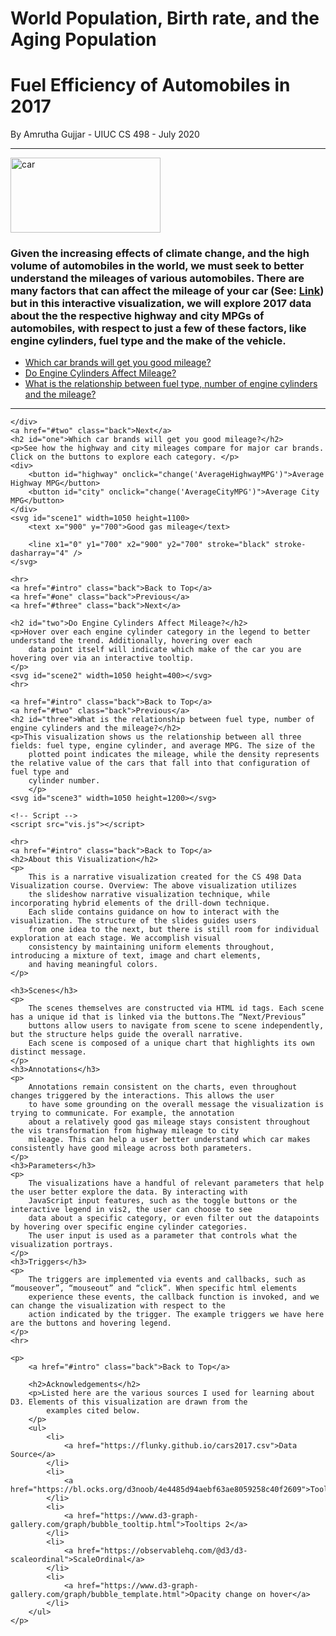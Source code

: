 # World Population, Birth rate, and the Aging Population    

<script src="https://d3js.org/d3.v5.min.js"></script>

<head>
    <title>Fuel Efficiency</title>
    <link rel="stylesheet" type="text/css" href="index.css">
</head>

<body onload="load1(); load2(); load3();">
    <h1 id="intro">Fuel Efficiency of Automobiles in 2017</h1>
    <div>
        <span class="italic">By Amrutha Gujjar - UIUC CS 498 - July 2020</span>
        <hr>
        <img src="car.png" alt="car" width="240" height="120">
        <h3>
            Given the increasing effects of climate change, and the high volume of automobiles in the world, we must seek to better understand
            the mileages of various automobiles. There are many factors that can affect the mileage of your car (See:
            <a href="https://www.fueleconomy.gov/feg/factors.shtml#:~:text=Vehicle%20Maintenance,older%20cars%20with%20carbureted%20engines.">Link</a>) but in this interactive visualization, we will explore 2017 data about the the respective highway and
            city MPGs of automobiles, with respect to just a few of these factors, like engine cylinders, fuel type and the
            make of the vehicle.
        </h3>
        <ul>
            <li>
                <a href="#one" class="contents">Which car brands will get you good mileage?</a>
            </li>
            <li>
                <a href="#two" class="contents">Do Engine Cylinders Affect Mileage?</a>
            </li>
            <li>
                <a href="#three" class="contents">What is the relationship between fuel type, number of engine cylinders and the mileage?</a>
            </li>
        </ul>
        <hr>

    </div>
    <a href="#two" class="back">Next</a>
    <h2 id="one">Which car brands will get you good mileage?</h2>
    <p>See how the highway and city mileages compare for major car brands. Click on the buttons to explore each category. </p>
    <div>
        <button id="highway" onclick="change('AverageHighwayMPG')">Average Highway MPG</button>
        <button id="city" onclick="change('AverageCityMPG')">Average City MPG</button>
    </div>
    <svg id="scene1" width=1050 height=1100>
        <text x="900" y="700">Good gas mileage</text>

        <line x1="0" y1="700" x2="900" y2="700" stroke="black" stroke-dasharray="4" />
    </svg>

    <hr>
    <a href="#intro" class="back">Back to Top</a>
    <a href="#one" class="back">Previous</a>
    <a href="#three" class="back">Next</a>

    <h2 id="two">Do Engine Cylinders Affect Mileage?</h2>
    <p>Hover over each engine cylinder category in the legend to better understand the trend. Additionally, hovering over each
        data point itself will indicate which make of the car you are hovering over via an interactive tooltip.
    </p>
    <svg id="scene2" width=1050 height=400></svg>
    <hr>

    <a href="#intro" class="back">Back to Top</a>
    <a href="#two" class="back">Previous</a>
    <h2 id="three">What is the relationship between fuel type, number of engine cylinders and the mileage?</h2>
    <p>This visualization shows us the relationship between all three fields: fuel type, engine cylinder, and average MPG. The size of the 
        plotted point indicates the mileage, while the density represents the relative value of the cars that fall into that configuration of fuel type and
        cylinder number.
        </p>
    <svg id="scene3" width=1050 height=1200></svg>

    <!-- Script -->
    <script src="vis.js"></script>

    <hr>
    <a href="#intro" class="back">Back to Top</a>
    <h2>About this Visualization</h2>
    <p>
        This is a narrative visualization created for the CS 498 Data Visualization course. Overview: The above visualization utilizes
        the slideshow narrative visualization technique, while incorporating hybrid elements of the drill-down technique.
        Each slide contains guidance on how to interact with the visualization. The structure of the slides guides users
        from one idea to the next, but there is still room for individual exploration at each stage. We accomplish visual
        consistency by maintaining uniform elements throughout, introducing a mixture of text, image and chart elements,
        and having meaningful colors.
    </p>

    <h3>Scenes</h3>
    <p>
        The scenes themselves are constructed via HTML id tags. Each scene has a unique id that is linked via the buttons.The “Next/Previous”
        buttons allow users to navigate from scene to scene independently, but the structure helps guide the overall narrative.
        Each scene is composed of a unique chart that highlights its own distinct message.
    </p>
    <h3>Annotations</h3>
    <p>
        Annotations remain consistent on the charts, even throughout changes triggered by the interactions. This allows the user
        to have some grounding on the overall message the visualization is trying to communicate. For example, the annotation
        about a relatively good gas mileage stays consistent throughout the vis transformation from highway mileage to city
        mileage. This can help a user better understand which car makes consistently have good mileage across both parameters.
    </p>
    <h3>Parameters</h3>
    <p>
        The visualizations have a handful of relevant parameters that help the user better explore the data. By interacting with
        JavaScript input features, such as the toggle buttons or the interactive legend in vis2, the user can choose to see
        data about a specific category, or even filter out the datapoints by hovering over specific engine cylinder categories.
        The user input is used as a parameter that controls what the visualization portrays.
    </p>
    <h3>Triggers</h3>
    <p>
        The triggers are implemented via events and callbacks, such as “mouseover”, “mouseout” and “click”. When specific html elements
        experience these events, the callback function is invoked, and we can change the visualization with respect to the
        action indicated by the trigger. The example triggers we have here are the buttons and hovering legend.
    </p>
    <hr>

    <p>
        <a href="#intro" class="back">Back to Top</a>

        <h2>Acknowledgements</h2>
        <p>Listed here are the various sources I used for learning about D3. Elements of this visualization are drawn from the
            examples cited below.
        </p>
        <ul>
            <li>
                <a href="https://flunky.github.io/cars2017.csv">Data Source</a>
            </li>
            <li>
                <a href="https://bl.ocks.org/d3noob/4e4485d94aebf63ae8059258c40f2609">Tooltips</a>
            </li>
            <li>
                <a href="https://www.d3-graph-gallery.com/graph/bubble_tooltip.html">Tooltips 2</a>
            </li>
            <li>
                <a href="https://observablehq.com/@d3/d3-scaleordinal">ScaleOrdinal</a>
            </li>
            <li>
                <a href="https://www.d3-graph-gallery.com/graph/bubble_template.html">Opacity change on hover</a>
            </li>
        </ul>
    </p>
</body>

